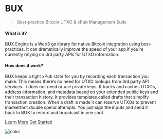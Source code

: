 # **BUX**

> Best-practice Bitcoin UTXO & xPub Management Suite

#### What is it?

BUX Engine is a Web3 go library for native Bitcoin integration using best-practices. It can dramatically improve the speed of your app if you’re currently relying on 3rd party APIs for UTXO information.

#### How does it work?

BUX keeps a tight xPub state for you by recording each transaction you make. This means there’s no need for UTXO lookups from 3rd party API services. It does not need or use private keys. It tracks and caches UTXOs, address information, and metadata based on your extended public keys and their transaction history. It provides templates called drafts that simplify transaction creation. When a draft is made it can reserve UTXOs to prevent inadvertant double spend attempts. You just sign the inputs and send it back to BUX to record and broadcast in one shot.

[Learn More](#bux-tldr)
[Get Started](getting_started.md)

![color](#ecfcff)
